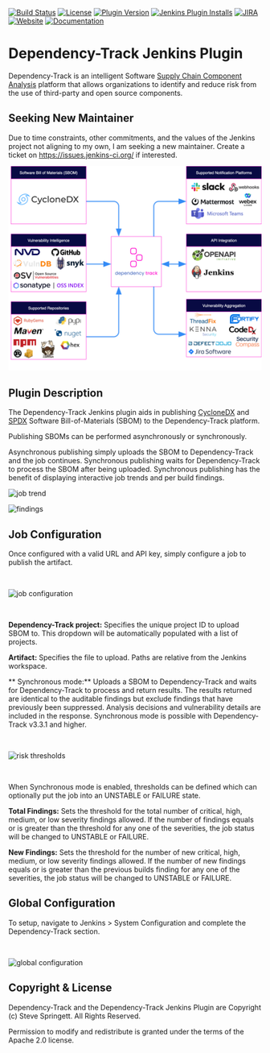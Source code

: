 [![Build Status](https://ci.jenkins.io/buildStatus/icon?job=Plugins/dependency-track-plugin/master)](https://ci.jenkins.io/job/Plugins/job/dependency-track-plugin)
[![License][license-image]][license-url]
[![Plugin Version](https://img.shields.io/jenkins/plugin/v/dependency-track.svg)](https://plugins.jenkins.io/dependency-track)
[![Jenkins Plugin Installs](https://img.shields.io/jenkins/plugin/i/dependency-track.svg?color=blue)](https://plugins.jenkins.io/dependency-track)
[![JIRA](https://img.shields.io/badge/issue_tracker-JIRA-red.svg)](https://issues.jenkins-ci.org/issues/?jql=component%20%3D%20dependency-track-plugin)
[![Website](https://img.shields.io/badge/https://-dependencytrack.org-blue.svg)](https://dependencytrack.org/)
[![Documentation](https://img.shields.io/badge/read-documentation-blue.svg)](https://docs.dependencytrack.org/)


# Dependency-Track Jenkins Plugin

Dependency-Track is an intelligent Software [Supply Chain Component Analysis] platform that allows organizations to 
identify and reduce risk from the use of third-party and open source components. 

## Seeking New Maintainer
Due to time constraints, other commitments, and the values of the Jenkins project not aligning to my own, I am seeking 
a new maintainer. Create a ticket on https://issues.jenkins-ci.org/ if interested.

![ecosystem overview](https://raw.githubusercontent.com/DependencyTrack/dependency-track/master/docs/images/integrations.png)

## Plugin Description 
The Dependency-Track Jenkins plugin aids in publishing [CycloneDX](https://cyclonedx.org/) and [SPDX](https://spdx.org/) 
Software Bill-of-Materials (SBOM) to the Dependency-Track platform.

Publishing SBOMs can be performed asynchronously or synchronously.

Asynchronous publishing simply uploads the SBOM to Dependency-Track and the job continues. Synchronous publishing waits for Dependency-Track to process the SBOM after being uploaded. Synchronous publishing has the benefit of displaying interactive job trends and per build findings.

![job trend](https://raw.githubusercontent.com/jenkinsci/dependency-track-plugin/master/docs/images/jenkins-job-trend.png)

![findings](https://raw.githubusercontent.com/jenkinsci/dependency-track-plugin/master/docs/images/jenkins-job-findings.png)

## Job Configuration
Once configured with a valid URL and API key, simply configure a job to publish the artifact.

<p><br></p>

![job configuration](https://raw.githubusercontent.com/jenkinsci/dependency-track-plugin/master/docs/images/jenkins-job-publish.png)

<p><br></p>

**Dependency-Track project:** Specifies the unique project ID to upload SBOM to. This dropdown will be automatically populated with a list of projects.

**Artifact:** Specifies the file to upload. Paths are relative from the Jenkins workspace.

** Synchronous mode:** Uploads a SBOM to Dependency-Track and waits for Dependency-Track to process and return results. The results returned are identical to the auditable findings but exclude findings that have previously been suppressed. Analysis decisions and vulnerability details are included in the response. Synchronous mode is possible with Dependency-Track v3.3.1 and higher.

<p><br></p>

![risk thresholds](https://raw.githubusercontent.com/jenkinsci/dependency-track-plugin/master/docs/images/jenkins-job-thresholds.png)

<p><br></p>

When Synchronous mode is enabled, thresholds can be defined which can optionally put the job into an UNSTABLE or FAILURE state.

**Total Findings:** Sets the threshold for the total number of critical, high, medium, or low severity findings allowed. If the number of findings equals or is greater than the threshold for any one of the severities, the job status will be changed to UNSTABLE or FAILURE.

**New Findings:** Sets the threshold for the number of new critical, high, medium, or low severity findings allowed. If the number of new findings equals or is greater than the previous builds finding for any one of the severities, the job status will be changed to UNSTABLE or FAILURE.

## Global Configuration
To setup, navigate to Jenkins > System Configuration and complete the Dependency-Track section.

<p><br></p>

![global configuration](https://raw.githubusercontent.com/jenkinsci/dependency-track-plugin/master/docs/images/jenkins-global-odt.png)


Copyright & License
-------------------

Dependency-Track and the Dependency-Track Jenkins Plugin are Copyright (c) Steve Springett. All Rights Reserved.

Permission to modify and redistribute is granted under the terms of the Apache 2.0 license.

[Supply Chain Component Analysis]: https://owasp.org/www-community/Component_Analysis
[license-image]: https://img.shields.io/badge/license-apache%20v2-brightgreen.svg
[license-url]: https://github.com/jenkinsci/dependency-track-plugin/blob/master/LICENSE.txt
